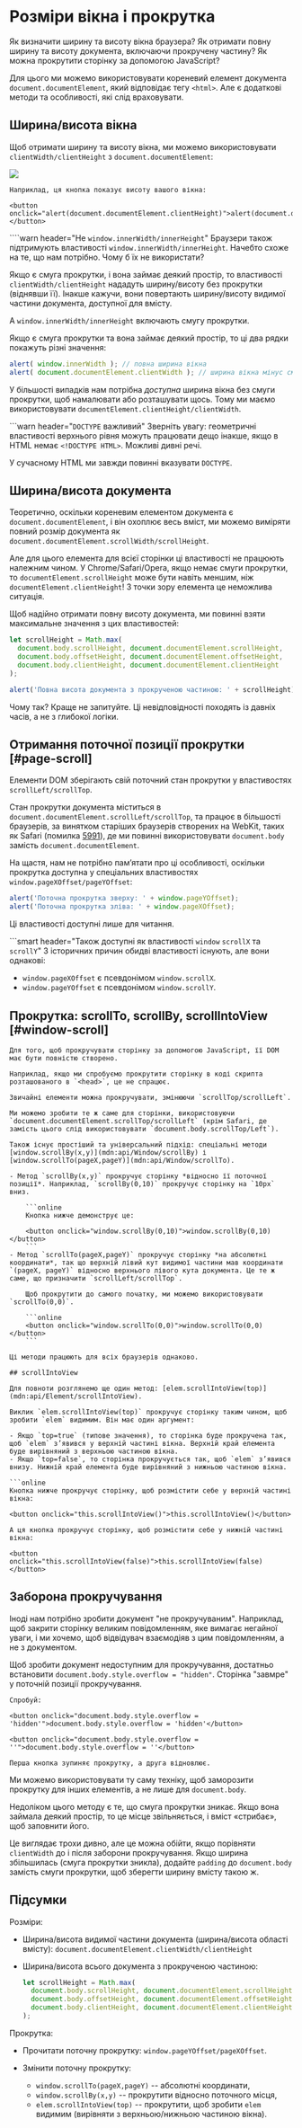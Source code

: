 # Розміри вікна і прокрутка

Як визначити ширину та висоту вікна браузера? Як отримати повну ширину та висоту документа, включаючи прокручену частину? Як можна прокрутити сторінку за допомогою JavaScript?

Для цього ми можемо використовувати кореневий елемент документа `document.documentElement`, який відповідає тегу `<html>`. Але є додаткові методи та особливості, які слід враховувати.

## Ширина/висота вікна

Щоб отримати ширину та висоту вікна, ми можемо використовувати `clientWidth/clientHeight` з `document.documentElement`:

![](document-client-width-height.svg)

```online
Наприклад, ця кнопка показує висоту вашого вікна:

<button onclick="alert(document.documentElement.clientHeight)">alert(document.documentElement.clientHeight)</button>
```

````warn header="Не `window.innerWidth/innerHeight`"
Браузери також підтримують властивості `window.innerWidth/innerHeight`. Начебто схоже на те, що нам потрібно. Чому б їх не використати?

Якщо є смуга прокрутки, і вона займає деякий простір, то властивості `clientWidth/clientHeight` нададуть ширину/висоту без прокрутки (віднявши її). Інакше кажучи, вони повертають ширину/висоту видимої частини документа, доступної для вмісту.

А `window.innerWidth/innerHeight` включають смугу прокрутки.

Якщо є смуга прокрутки та вона займає деякий простір, то ці два рядки покажуть різні значення:
```js run
alert( window.innerWidth ); // повна ширина вікна
alert( document.documentElement.clientWidth ); // ширина вікна мінус смуга прокрутки
```

У більшості випадків нам потрібна *доступна* ширина вікна без смуги прокрутки, щоб намалювати або розташувати щось. Тому ми маємо використовувати `documentElement.clientHeight/clientWidth`.

```warn header="`DOCTYPE` важливий"
Зверніть увагу: геометричні властивості верхнього рівня можуть працювати дещо інакше, якщо в HTML немає `<!DOCTYPE HTML>`. Можливі дивні речі.

У сучасному HTML ми завжди повинні вказувати `DOCTYPE`.

## Ширина/висота документа

Теоретично, оскільки кореневим елементом документа є `document.documentElement`, і він охоплює весь вміст, ми можемо виміряти повний розмір документа як `document.documentElement.scrollWidth/scrollHeight`.

Але для цього елемента для всієї сторінки ці властивості не працюють належним чином. У Chrome/Safari/Opera, якщо немає смуги прокрутки, то `documentElement.scrollHeight` може бути навіть меншим, ніж `documentElement.clientHeight`! З точки зору елемента це неможлива ситуація.

Щоб надійно отримати повну висоту документа, ми повинні взяти максимальне значення з цих властивостей:

```js run
let scrollHeight = Math.max(
  document.body.scrollHeight, document.documentElement.scrollHeight,
  document.body.offsetHeight, document.documentElement.offsetHeight,
  document.body.clientHeight, document.documentElement.clientHeight
);

alert('Повна висота документа з прокрученою частиною: ' + scrollHeight);
```

Чому так? Краще не запитуйте. Ці невідповідності походять із давніх часів, а не з глибокої логіки.

## Отримання поточної позиції прокрутки [#page-scroll]

Елементи DOM зберігають свій поточний стан прокрутки у властивостях `scrollLeft/scrollTop`.

Стан прокрутки документа міститься в `document.documentElement.scrollLeft/scrollTop`, та працює в більшості браузерів, за винятком старіших браузерів створених на WebKit, таких як Safari (помилка [5991](https://bugs.webkit.org/show_bug.cgi?id=5991)), де ми повинні використовувати `document.body` замість `document.documentElement`.

На щастя, нам не потрібно пам’ятати про ці особливості, оскільки прокрутка доступна у спеціальних властивостях `window.pageXOffset/pageYOffset`:

```js run
alert('Поточна прокрутка зверху: ' + window.pageYOffset);
alert('Поточна прокрутка зліва: ' + window.pageXOffset);
```

Ці властивості доступні лише для читання.

```smart header="Також доступні як властивості `window` `scrollX` та `scrollY`"
З історичних причин обидві властивості існують, але вони однакові:
- `window.pageXOffset` є псевдонімом `window.scrollX`.
- `window.pageYOffset` є псевдонімом  `window.scrollY`.

## Прокрутка: scrollTo, scrollBy, scrollIntoView [#window-scroll]

```warn
Для того, щоб прокручувати сторінку за допомогою JavaScript, її DOM має бути повністю створено.

Наприклад, якщо ми спробуємо прокрутити сторінку в коді скрипта розташованого в `<head>`, це не спрацює.

Звичайні елементи можна прокручувати, змінюючи `scrollTop/scrollLeft`.

Ми можемо зробити те ж саме для сторінки, використовуючи `document.documentElement.scrollTop/scrollLeft` (крім Safari, де замість цього слід використовувати `document.body.scrollTop/Left`).

Також існує простіший та універсальний підхід: спеціальні методи [window.scrollBy(x,y)](mdn:api/Window/scrollBy) і [window.scrollTo(pageX,pageY)](mdn:api/Window/scrollTo).

- Метод `scrollBy(x,y)` прокручує сторінку *відносно її поточної позиції*. Наприклад, `scrollBy(0,10)` прокручує сторінку на `10px` вниз.

    ```online
    Кнопка нижче демонструє це:

    <button onclick="window.scrollBy(0,10)">window.scrollBy(0,10)</button>
    ```
- Метод `scrollTo(pageX,pageY)` прокручує сторінку *на абсолютні координати*, так що верхній лівий кут видимої частини мав координати `(pageX, pageY)` відносно верхнього лівого кута документа. Це те ж саме, що призначити `scrollLeft/scrollTop`.

    Щоб прокрутити до самого початку, ми можемо використовувати `scrollTo(0,0)`.

    ```online
    <button onclick="window.scrollTo(0,0)">window.scrollTo(0,0)</button>
    ```

Ці методи працюють для всіх браузерів однаково.

## scrollIntoView

Для повноти розглянемо ще один метод: [elem.scrollIntoView(top)](mdn:api/Element/scrollIntoView).

Виклик `elem.scrollIntoView(top)` прокручує сторінку таким чином, щоб зробити `elem` видимим. Він має один аргумент:

- Якщо `top=true` (типове значення), то сторінка буде прокручена так, щоб `elem` з’явився у верхній частині вікна. Верхній край елемента буде вирівняний з верхньою частиною вікна.
- Якщо `top=false`, то сторінка прокручується так, щоб `elem` з’явився внизу. Нижній край елемента буде вирівняний з нижньою частиною вікна.

```online
Кнопка нижче прокручує сторінку, щоб розмістити себе у верхній частині вікна:

<button onclick="this.scrollIntoView()">this.scrollIntoView()</button>

А ця кнопка прокручує сторінку, щоб розмістити себе у нижній частині вікна:

<button onclick="this.scrollIntoView(false)">this.scrollIntoView(false)</button>
```

## Заборона прокручування

Іноді нам потрібно зробити документ "не прокручуваним". Наприклад, щоб закрити сторінку великим повідомленням, яке вимагає негайної уваги, і ми хочемо, щоб відвідувач взаємодіяв з цим повідомленням, а не з документом.

Щоб зробити документ недоступним для прокручування, достатньо встановити `document.body.style.overflow = "hidden"`. Сторінка "завмре" у поточній позиції прокручування.

```online
Спробуй:

<button onclick="document.body.style.overflow = 'hidden'">document.body.style.overflow = 'hidden'</button>

<button onclick="document.body.style.overflow = ''">document.body.style.overflow = ''</button>

Перша кнопка зупиняє прокрутку, а друга відновлює.
```

Ми можемо використовувати ту саму техніку, щоб заморозити прокрутку для інших елементів, а не лише для `document.body`.

Недоліком цього методу є те, що смуга прокрутки зникає. Якщо вона займала деякий простір, то це місце звільняється, і вміст «стрибає», щоб заповнити його.

Це виглядає трохи дивно, але це можна обійти, якщо порівняти `clientWidth` до і після заборони прокручування. Якщо ширина збільшилась (смуга прокрутки зникла), додайте `padding` до `document.body` замість смуги прокрутки, щоб зберегти ширину вмісту такою ж.

## Підсумки

Розміри:

- Ширина/висота видимої частини документа (ширина/висота області вмісту): `document.documentElement.clientWidth/clientHeight`
- Ширина/висота всього документа з прокрученою частиною:

    ```js
    let scrollHeight = Math.max(
      document.body.scrollHeight, document.documentElement.scrollHeight,
      document.body.offsetHeight, document.documentElement.offsetHeight,
      document.body.clientHeight, document.documentElement.clientHeight
    );
    ```

Прокрутка:

- Прочитати поточну прокрутку: `window.pageYOffset/pageXOffset`.
- Змінити поточну прокрутку:

    - `window.scrollTo(pageX,pageY)` -- абсолютні координати,
    - `window.scrollBy(x,y)` -- прокрутити відносно поточного місця,
    - `elem.scrollIntoView(top)` -- прокрутити, щоб зробити `elem` видимим (вирівняти з верхньою/нижньою частиною вікна).
